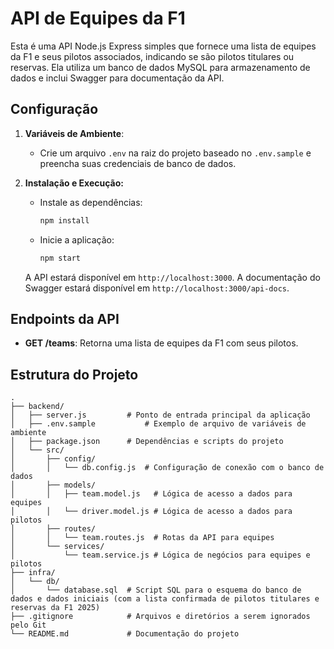 # API de Equipes da F1

Esta é uma API Node.js Express simples que fornece uma lista de equipes da F1 e seus pilotos associados, indicando se são pilotos titulares ou reservas. Ela utiliza um banco de dados MySQL para armazenamento de dados e inclui Swagger para documentação da API.

## Configuração

1.  **Variáveis de Ambiente**:
    -   Crie um arquivo `.env` na raiz do projeto baseado no `.env.sample` e preencha suas credenciais de banco de dados.

2.  **Instalação e Execução:**
    -   Instale as dependências:

        ```bash
        npm install
        ```

    -   Inicie a aplicação:

        ```bash
        npm start
        ```

    A API estará disponível em `http://localhost:3000`.
    A documentação do Swagger estará disponível em `http://localhost:3000/api-docs`.

## Endpoints da API

-   **GET /teams**: Retorna uma lista de equipes da F1 com seus pilotos.

## Estrutura do Projeto

```
. 
├── backend/
│   ├── server.js         # Ponto de entrada principal da aplicação
│   ├── .env.sample           # Exemplo de arquivo de variáveis de ambiente
│   ├── package.json      # Dependências e scripts do projeto
│   └── src/
│       ├── config/
│       │   └── db.config.js  # Configuração de conexão com o banco de dados
│       ├── models/
│       │   ├── team.model.js   # Lógica de acesso a dados para equipes
│       │   └── driver.model.js # Lógica de acesso a dados para pilotos
│       ├── routes/
│       │   └── team.routes.js  # Rotas da API para equipes
│       └── services/
│           └── team.service.js # Lógica de negócios para equipes e pilotos
├── infra/
│   └── db/
│       └── database.sql  # Script SQL para o esquema do banco de dados e dados iniciais (com a lista confirmada de pilotos titulares e reservas da F1 2025)
├── .gitignore            # Arquivos e diretórios a serem ignorados pelo Git
└── README.md             # Documentação do projeto
```